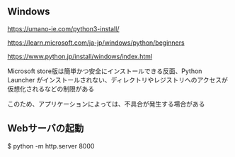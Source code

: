 ## Windows
https://umano-ie.com/python3-install/

https://learn.microsoft.com/ja-jp/windows/python/beginners

https://www.python.jp/install/windows/index.html

Microsoft store版は簡単かつ安全にインストールできる反面、Python Launcher がインストールされない、ディレクトリやレジストリへのアクセスが仮想化されるなどの制限がある

このため、アプリケーションによっては、不具合が発生する場合がある

## Webサーバの起動
$ python -m http.server 8000
